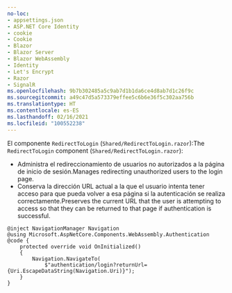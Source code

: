 ```yaml
---
no-loc:
- appsettings.json
- ASP.NET Core Identity
- cookie
- Cookie
- Blazor
- Blazor Server
- Blazor WebAssembly
- Identity
- Let's Encrypt
- Razor
- SignalR
ms.openlocfilehash: 9b7b302485a5c9ab7d1b1da6ce4d8ab7d1c26f9c
ms.sourcegitcommit: a49c47d5a573379effee5c6b6e36f5c302aa756b
ms.translationtype: HT
ms.contentlocale: es-ES
ms.lasthandoff: 02/16/2021
ms.locfileid: "100552238"
---
```

<span data-ttu-id="63225-101">El componente `RedirectToLogin` (`Shared/RedirectToLogin.razor`):</span><span class="sxs-lookup"><span data-stu-id="63225-101">The `RedirectToLogin` component (`Shared/RedirectToLogin.razor`):</span></span>

* <span data-ttu-id="63225-102">Administra el redireccionamiento de usuarios no autorizados a la página de inicio de sesión.</span><span class="sxs-lookup"><span data-stu-id="63225-102">Manages redirecting unauthorized users to the login page.</span></span>
* <span data-ttu-id="63225-103">Conserva la dirección URL actual a la que el usuario intenta tener acceso para que pueda volver a esa página si la autenticación se realiza correctamente.</span><span class="sxs-lookup"><span data-stu-id="63225-103">Preserves the current URL that the user is attempting to access so that they can be returned to that page if authentication is successful.</span></span>

```razor
@inject NavigationManager Navigation
@using Microsoft.AspNetCore.Components.WebAssembly.Authentication
@code {
    protected override void OnInitialized()
    {
        Navigation.NavigateTo(
            $"authentication/login?returnUrl={Uri.EscapeDataString(Navigation.Uri)}");
    }
}
```
